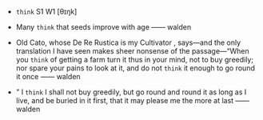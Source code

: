 - `think` S1 W1 [θɪŋk]



-  Many `think` that seeds improve with age —— walden

- Old Cato, whose De Re Rustica is my Cultivator , says﻿—and the only translation I have seen makes sheer nonsense of the passage﻿—“When you `think` of getting a farm turn it thus in your mind, not to buy greedily; nor spare your pains to look at it, and do not `think` it enough to go round it once —— walden

- ” I `think` I shall not buy greedily, but go round and round it as long as I live, and be buried in it first, that it may please me the more at last —— walden